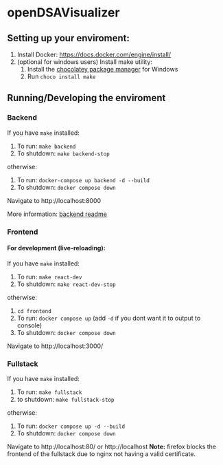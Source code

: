 # openDSAVisualizer

## Setting up your enviroment:

1. Install Docker: https://docs.docker.com/engine/install/
2. (optional for windows users) Install make utility: 
    1. Install the [chocolatey package manager](https://chocolatey.org/install) for Windows
    2. Run ``choco install make``

## Running/Developing the enviroment
### Backend

If you have ``make`` installed:
1. To run: ``make backend``
2. To shutdown: ```make backend-stop```

otherwise:
1. To run: ``docker-compose up backend -d --build``
2. To shutdown: ``docker compose down``

Navigate to http://localhost:8000

More information: [backend readme](backend/README.md)

### Frontend
#### For development (live-reloading):
If you have ``make`` installed:
1. To run: ``make react-dev``
2. To shutdown: ``make react-dev-stop``

otherwise:
1. ``cd frontend``
2. To run: ``docker compose up`` (add ``-d`` if you dont want it to output to console)
3. To shutdown: ``docker compose down``

Navigate to http://localhost:3000/

### Fullstack
If you have ``make`` installed:
1. To run: ``make fullstack``
2. to shutdown: ``make fullstack-stop``

otherwise:
1. To run: ``docker compose up -d --build``
2. To shutdown: ``docker compose down``

Navigate to http://localhost:80/ or http://localhost
**Note:** firefox blocks the frontend of the fullstack due to nginx not having a valid certificate.